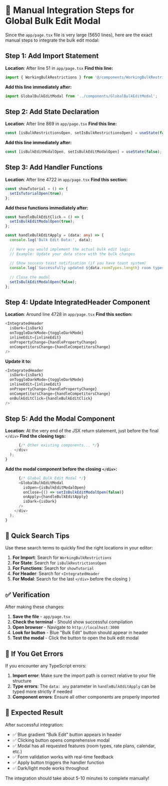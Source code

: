 # 🔧 Manual Integration Steps for Global Bulk Edit Modal

Since the `app/page.tsx` file is very large (5650 lines), here are the exact manual steps to integrate the bulk edit modal:

## Step 1: Add Import Statement

**Location**: After line 51 in `app/page.tsx`
**Find this line:**
```typescript
import { WorkingBulkRestrictions } from '@/components/WorkingBulkRestrictions';
```

**Add this line immediately after:**
```typescript
import GlobalBulkEditModal from '../components/GlobalBulkEditModal';
```

## Step 2: Add State Declaration

**Location**: After line 869 in `app/page.tsx`
**Find this line:**
```typescript
const [isBulkRestrictionsOpen, setIsBulkRestrictionsOpen] = useState(false);
```

**Add this line immediately after:**
```typescript
const [isBulkEditModalOpen, setIsBulkEditModalOpen] = useState(false);
```

## Step 3: Add Handler Functions

**Location**: After line 4722 in `app/page.tsx`
**Find this section:**
```typescript
const showTutorial = () => {
  setIsTutorialOpen(true);
};
```

**Add these functions immediately after:**
```typescript
const handleBulkEditClick = () => {
  setIsBulkEditModalOpen(true);
};

const handleBulkEditApply = (data: any) => {
  console.log('Bulk Edit Data:', data);
  
  // Here you would implement the actual bulk edit logic
  // Example: Update your data store with the bulk changes
  
  // Show success toast notification (if you have toast system)
  console.log(`Successfully updated ${data.roomTypes.length} room types and ${data.ratePlans.length} rate plans across ${data.dateSelection.dates.length} dates.`);
  
  // Close the modal
  setIsBulkEditModalOpen(false);
};
```

## Step 4: Update IntegratedHeader Component

**Location**: Around line 4728 in `app/page.tsx`
**Find this section:**
```typescript
<IntegratedHeader 
  isDark={isDark}
  onToggleDarkMode={toggleDarkMode}
  inlineEdit={inlineEdit}
  onPropertyChange={handlePropertyChange}
  onCompetitorsChange={handleCompetitorsChange}
/>
```

**Update it to:**
```typescript
<IntegratedHeader 
  isDark={isDark}
  onToggleDarkMode={toggleDarkMode}
  inlineEdit={inlineEdit}
  onPropertyChange={handlePropertyChange}
  onCompetitorsChange={handleCompetitorsChange}
  onBulkEditClick={handleBulkEditClick}
/>
```

## Step 5: Add the Modal Component

**Location**: At the very end of the JSX return statement, just before the final `</div>`
**Find the closing tags:**
```typescript
      {/* Other existing components... */}
    </div>
  );
}
```

**Add the modal component before the closing `</div>`:**
```typescript
      {/* Global Bulk Edit Modal */}
      <GlobalBulkEditModal
        isOpen={isBulkEditModalOpen}
        onClose={() => setIsBulkEditModalOpen(false)}
        onApply={handleBulkEditApply}
        isDark={isDark}
      />
    </div>
  );
}
```

## 🎯 Quick Search Tips

Use these search terms to quickly find the right locations in your editor:

1. **For Import**: Search for `WorkingBulkRestrictions`
2. **For State**: Search for `isBulkRestrictionsOpen`
3. **For Functions**: Search for `showTutorial`
4. **For Header**: Search for `<IntegratedHeader`
5. **For Modal**: Search for the last `</div>` before the closing `}`

## ✅ Verification

After making these changes:

1. **Save the file** - `app/page.tsx`
2. **Check the terminal** - Should show successful compilation
3. **Open browser** - Navigate to `http://localhost:3000`
4. **Look for button** - Blue "Bulk Edit" button should appear in header
5. **Test the modal** - Click the button to open the bulk edit modal

## 🚨 If You Get Errors

If you encounter any TypeScript errors:

1. **Import error**: Make sure the import path is correct relative to your file structure
2. **Type errors**: The `data: any` parameter in `handleBulkEditApply` can be typed more strictly if needed
3. **Component errors**: Ensure all other components are properly imported

## 🎉 Expected Result

After successful integration:
- ✅ Blue gradient "Bulk Edit" button appears in header
- ✅ Clicking button opens comprehensive modal
- ✅ Modal has all requested features (room types, rate plans, calendar, etc.)
- ✅ Form validation works with real-time feedback
- ✅ Apply button triggers the handler function
- ✅ Dark/light mode works throughout

The integration should take about 5-10 minutes to complete manually! 
